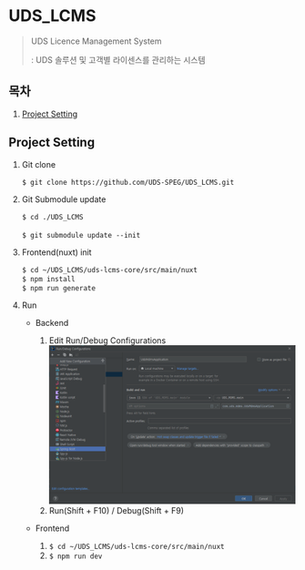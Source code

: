 # UDS_LCMS

> UDS Licence Management System
> 
> : UDS 솔루션 및 고객별 라이센스를 관리하는 시스템


## 목차
1. [Project Setting](#project-setting)


## Project Setting
1. Git clone
   ```
   $ git clone https://github.com/UDS-SPEG/UDS_LCMS.git
   ```


2. Git Submodule update
 
   ```
   $ cd ./UDS_LCMS
   
   $ git submodule update --init
   ```


3. Frontend(nuxt) init

   ```
   $ cd ~/UDS_LCMS/uds-lcms-core/src/main/nuxt
   $ npm install
   $ npm run generate
   ```

4. Run
   - Backend
     1. Edit Run/Debug Configurations
     ![](docs/img/backend_setting_01.png)
     2. Run(Shift + F10) / Debug(Shift + F9)
     
   - Frontend
     1. `$ cd ~/UDS_LCMS/uds-lcms-core/src/main/nuxt`
     2. `$ npm run dev`
